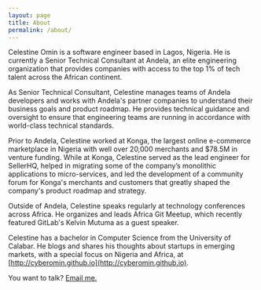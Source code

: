 ```yaml
---
layout: page
title: About 
permalink: /about/
---
```


Celestine Omin is a software engineer based in Lagos, Nigeria. He is currently a Senior Technical Consultant at Andela, an elite engineering organization that provides companies with access to the top 1% of tech talent across the African continent.

As Senior Technical Consultant, Celestine manages teams of Andela developers and works with Andela's partner companies to understand their business goals and product roadmap. He provides technical guidance and oversight to ensure that engineering teams are running in accordance with world-class technical standards.

Prior to Andela, Celestine worked at Konga, the largest online e-commerce marketplace in Nigeria with well over 20,000 merchants and $78.5M in venture funding. While at Konga, Celestine served as the lead engineer for SellerHQ, helped in migrating some of the company’s monolithic applications to micro-services, and led the development of a community forum for Konga's merchants and customers that greatly shaped the company's product roadmap and strategy.

Outside of Andela, Celestine speaks regularly at technology conferences across Africa. He organizes and leads Africa Git Meetup, which recently featured GitLab's Kelvin Mutuma as a guest speaker.

Celestine has a bachelor in Computer Science from the University of Calabar. He blogs and shares his thoughts about startups in emerging markets, with a special focus on Nigeria and Africa, at [http://cyberomin.github.io](http://cyberomin.github.io).

You want to talk? [Email me.](mailto:celestineomin@gmail.com)